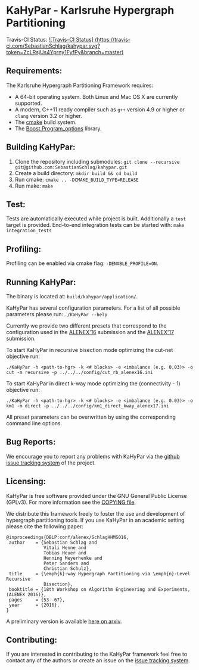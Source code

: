 KaHyPar - Karlsruhe Hypergraph Partitioning
=========
Travis-CI Status: [![Travis-CI Status] (https://travis-ci.com/SebastianSchlag/kahypar.svg?token=ZcLRsjUs4Yprny1FyfPy&branch=master)](https://travis-ci.com/SebastianSchlag/kahypar.svg?token=ZcLRsjUs4Yprny1FyfPy&branch=master)

Requirements:
-----------
The Karlsruhe Hypergraph Partitioning Framework requires:

 - A 64-bit operating system. Both Linux and Mac OS X are currently supported.
 - A modern, C++11 ready compiler such as `g++` version 4.9 or higher or `clang` version 3.2 or higher.
 - The [cmake][cmake] build system.
 - The [Boost.Program_options][Boost.Program_options] library.


Building KaHyPar:
-----------

1. Clone the repository including submodules: `git clone --recursive git@github.com:SebastianSchlag/kahypar.git`
2. Create a build directory: `mkdir build && cd build`
3. Run cmake: `cmake .. -DCMAKE_BUILD_TYPE=RELEASE`
4. Run make: `make`

Test:
-----------

Tests are automatically executed while project is built. Additionally a `test` target is provided.
End-to-end integration tests can be started with: `make integration_tests`  

Profiling:
-----------

Profiling can be enabled via cmake flag: `-DENABLE_PROFILE=ON`.

Running KaHyPar:
-----------

The binary is located at: `build/kahypar/application/`.

KaHyPar has several configuration parameters. For a list of all possible parameters please run: `./KaHyPar --help`
    
Currently we provide two different presets that correspond to the configuration used in the 
[ALENEX'16](http://epubs.siam.org/doi/abs/10.1137/1.9781611974317.5) submission and the [ALENEX'17]() submission.

To start KaHyPar in recursive bisection mode optimizing the cut-net objective run:

    ./KaHyPar -h <path-to-hgr> -k <# blocks> -e <imbalance (e.g. 0.03)> -o cut -m recursive -p ../../../config/cut_rb_alenex16.ini
    
To start KaHyPar in direct k-way mode optimizing the (connectivity - 1) objective run:   
  
    ./KaHyPar -h <path-to-hgr> -k <# blocks> -e <imbalance (e.g. 0.03)> -o km1 -m direct -p ../../../config/km1_direct_kway_alenex17.ini
    
All preset parameters can be overwritten by using the corresponding command line options.


Bug Reports:
-----------

We encourage you to report any problems with KaHyPar via the [github issue tracking system](https://github.com/SebastianSchlag/kahypar/issues) of the project.


Licensing:
---------

KaHyPar is free software provided under the GNU General Public License (GPLv3). 
For more information see the [COPYING file][CF].

We distribute this framework freely to foster the use and development of hypergraph partitioning tools. If you use KaHyPar in an academic setting please cite the following paper:
    
    @inproceedings{DBLP:conf/alenex/SchlagHHMS016,
     author    = {Sebastian Schlag and
                  Vitali Henne and
                  Tobias Heuer and
                  Henning Meyerhenke and
                  Peter Sanders and
                  Christian Schulz},
     title     = {\emph{k}-way Hypergraph Partitioning via \emph{n}-Level Recursive
                  Bisection},
     booktitle = {18th Workshop on Algorithm Engineering and Experiments, (ALENEX 2016)},
     pages     = {53--67},
     year      = {2016},
    }

A preliminary version is available [here on arxiv][ALENEX16PAPER].

Contributing:
------------
If you are interested in contributing to the KaHyPar framework
feel free to contact any of the authors or create an issue on the
[issue tracking system](https://github.com/SebastianSchlag/kahypar/issues).


[cmake]: http://www.cmake.org/ "CMake tool"
[Boost.Program_options]: http://www.boost.org/doc/libs/1_58_0/doc/html/program_options.html
[ALENEX16PAPER]: https://arxiv.org/abs/1511.03137
[CF]: https://github.com/SebastianSchlag/kahypar/blob/master/COPYING "Licence"
